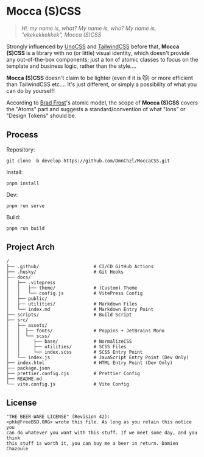 # Mocca (S)CSS

> _Hi, my name is, what? My name is, who? My name is, "ekekekkekkek", Mocca (S)CSS_

Strongly influenced by [UnoCSS](https://unocss.dev) and [TailwindCSS](https://tailwindcss.com) before that, **Mocca (S)CSS** is a library with no (or little) visual identity, which doesn't provide any out-of-the-box components; just a ton of atomic classes to focus on the template and business logic, rather than the style....

**Mocca (S)CSS** doesn't claim to be lighter (even if it is 😼) or more efficient than TailwindCSS etc.... It's just different, or simply a possibility of what you can do by yourself!

According to [Brad Frost](https://atomicdesign.bradfrost.com)'s atomic model, the scope of **Mocca (S)CSS** covers the "Atoms" part and suggests a standard/convention of what "Ions" or "Design Tokens" should be.

## Process

Repository:

```
git clone -b develop https://github.com/DmnChzl/MoccaCSS.git
```

Install:

```
pnpm install
```

Dev:

```
pnpm run serve
```

Build:

```
pnpm run build
```

## Project Arch

```
/
├── .github/                    # CI/CD GitHub Actions
├── .husky/                     # Git Hooks
├── docs/
│   ├── .vitepress
│   │   ├── theme/              # (Custom) Theme
│   │   └── config.js           # VitePress Config
│   ├── public/
│   ├── utilities/              # Markdown Files
│   └── index.md                # Markdown Entry Point
├── scripts/                    # Build Script
├── src/
│   ├── assets/
│   │  ├── fonts/               # Poppins + JetBrains Mono
│   │  └── scss/
│   │     ├── base/             # NormalizeCSS
│   │     ├── utilities/        # SCSS Files
│   │     └── index.scss        # SCSS Entry Point
│   └── index.js                # JavaScript Entry Point (Dev Only)
├── index.html                  # HTML Entry Point (Dev Only)
├── package.json
├── prettier.config.cjs         # Prettier Config
├── README.md
└── vite.config.js              # Vite Config
```

## License

```
"THE BEER-WARE LICENSE" (Revision 42):
<phk@FreeBSD.ORG> wrote this file. As long as you retain this notice you
can do whatever you want with this stuff. If we meet some day, and you think
this stuff is worth it, you can buy me a beer in return. Damien Chazoule
```
